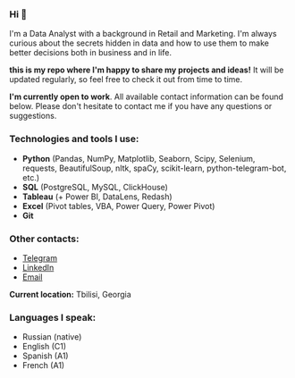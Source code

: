 ### Hi 👋 

I'm a Data Analyst with a background in Retail and Marketing. I'm always curious about the secrets hidden in data and how to use them to make better decisions both in business and in life.

**this is my repo where I'm happy to share my projects and ideas!** It will be updated regularly, so feel free to check it out from time to time.

**I'm currently open to work**. All available contact information can be found below. Please don't hesitate to contact me if you have any questions or suggestions.

### Technologies and tools I use:
- **Python** (Pandas, NumPy, Matplotlib, Seaborn, Scipy, Selenium, requests, BeautifulSoup, nltk, spaCy, scikit-learn, python-telegram-bot, etc.) 
- **SQL** (PostgreSQL, MySQL, ClickHouse)
- **Tableau** (+ Power BI, DataLens, Redash)
- **Excel** (Pivot tables, VBA, Power Query, Power Pivot)
- **Git** 

### Other contacts:
- [Telegram](https://t.me/x1ac7f4e)
- [LinkedIn](https://www.linkedin.com/in/gubaidullin-roman/)
- [Email](mailto:dublin.roman08@gmail.com)

**Current location:** Tbilisi, Georgia

### Languages I speak:
- Russian (native)
- English (C1)
- Spanish (A1)
- French (A1)


<!--
**dblnnn/dblnnn** is a ✨ _special_ ✨ repository because its `README.md` (this file) appears on your GitHub profile.

Here are some ideas to get you started:

- 🔭 I’m currently working on ...
- 🌱 I’m currently learning ...
- 👯 I’m looking to collaborate on ...
- 🤔 I’m looking for help with ...
- 💬 Ask me about ...
- 📫 How to reach me: ...
- 😄 Pronouns: ...
- ⚡ Fun fact: ...
-->

